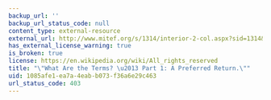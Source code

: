 ```yaml
---
backup_url: ''
backup_url_status_code: null
content_type: external-resource
external_url: http://www.mitef.org/s/1314/interior-2-col.aspx?sid=1314&gid=5&pgid=5804
has_external_license_warning: true
is_broken: true
license: https://en.wikipedia.org/wiki/All_rights_reserved
title: "\"What Are the Terms? \u2013 Part 1: A Preferred Return.\""
uid: 1085afe1-ea7a-4eab-b073-f36a6e29c463
url_status_code: 403
---
```

